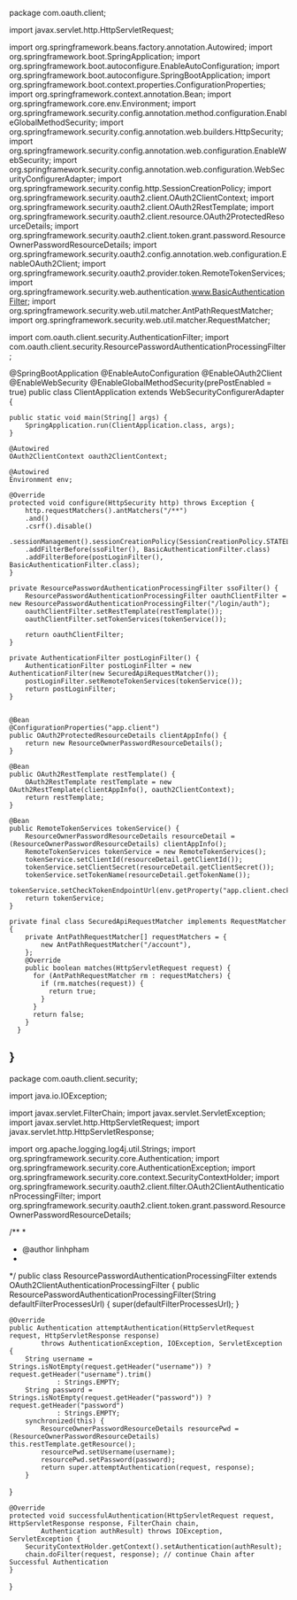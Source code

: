 package com.oauth.client;

import javax.servlet.http.HttpServletRequest;

import org.springframework.beans.factory.annotation.Autowired;
import org.springframework.boot.SpringApplication;
import org.springframework.boot.autoconfigure.EnableAutoConfiguration;
import org.springframework.boot.autoconfigure.SpringBootApplication;
import org.springframework.boot.context.properties.ConfigurationProperties;
import org.springframework.context.annotation.Bean;
import org.springframework.core.env.Environment;
import org.springframework.security.config.annotation.method.configuration.EnableGlobalMethodSecurity;
import org.springframework.security.config.annotation.web.builders.HttpSecurity;
import org.springframework.security.config.annotation.web.configuration.EnableWebSecurity;
import org.springframework.security.config.annotation.web.configuration.WebSecurityConfigurerAdapter;
import org.springframework.security.config.http.SessionCreationPolicy;
import org.springframework.security.oauth2.client.OAuth2ClientContext;
import org.springframework.security.oauth2.client.OAuth2RestTemplate;
import org.springframework.security.oauth2.client.resource.OAuth2ProtectedResourceDetails;
import org.springframework.security.oauth2.client.token.grant.password.ResourceOwnerPasswordResourceDetails;
import org.springframework.security.oauth2.config.annotation.web.configuration.EnableOAuth2Client;
import org.springframework.security.oauth2.provider.token.RemoteTokenServices;
import org.springframework.security.web.authentication.www.BasicAuthenticationFilter;
import org.springframework.security.web.util.matcher.AntPathRequestMatcher;
import org.springframework.security.web.util.matcher.RequestMatcher;

import com.oauth.client.security.AuthenticationFilter;
import com.oauth.client.security.ResourcePasswordAuthenticationProcessingFilter;

@SpringBootApplication
@EnableAutoConfiguration
@EnableOAuth2Client
@EnableWebSecurity
@EnableGlobalMethodSecurity(prePostEnabled = true)
public class ClientApplication extends WebSecurityConfigurerAdapter {

	public static void main(String[] args) {
		SpringApplication.run(ClientApplication.class, args);
	}
	
	@Autowired
	OAuth2ClientContext oauth2ClientContext;
	
	@Autowired
	Environment env;
	
	@Override
	protected void configure(HttpSecurity http) throws Exception {
		http.requestMatchers().antMatchers("/**")
		.and()
		.csrf().disable()
		.sessionManagement().sessionCreationPolicy(SessionCreationPolicy.STATELESS).and()
		.addFilterBefore(ssoFilter(), BasicAuthenticationFilter.class)
		.addFilterBefore(postLoginFilter(), BasicAuthenticationFilter.class);
	}
	
    private ResourcePasswordAuthenticationProcessingFilter ssoFilter() {
		ResourcePasswordAuthenticationProcessingFilter oauthClientFilter = new ResourcePasswordAuthenticationProcessingFilter("/login/auth");
		oauthClientFilter.setRestTemplate(restTemplate());
		oauthClientFilter.setTokenServices(tokenService());
		
		return oauthClientFilter;
	}
    
	private AuthenticationFilter postLoginFilter() {
		AuthenticationFilter postLoginFilter = new AuthenticationFilter(new SecuredApiRequestMatcher());
		postLoginFilter.setRemoteTokenServices(tokenService());
		return postLoginFilter;
	}
	
	
	@Bean
	@ConfigurationProperties("app.client")
	public OAuth2ProtectedResourceDetails clientAppInfo() {
		return new ResourceOwnerPasswordResourceDetails();
	}
	
	@Bean
	public OAuth2RestTemplate restTemplate() {
		OAuth2RestTemplate restTemplate = new OAuth2RestTemplate(clientAppInfo(), oauth2ClientContext);
		return restTemplate;
	}
	
	@Bean
	public RemoteTokenServices tokenService() {
		ResourceOwnerPasswordResourceDetails resourceDetail = (ResourceOwnerPasswordResourceDetails) clientAppInfo();
		RemoteTokenServices tokenService = new RemoteTokenServices();
		tokenService.setClientId(resourceDetail.getClientId());
		tokenService.setClientSecret(resourceDetail.getClientSecret());
		tokenService.setTokenName(resourceDetail.getTokenName());
		tokenService.setCheckTokenEndpointUrl(env.getProperty("app.client.checkTokenUri"));
		return tokenService;
	}
	
	private final class SecuredApiRequestMatcher implements RequestMatcher { 
	    private AntPathRequestMatcher[] requestMatchers = {
	        new AntPathRequestMatcher("/account"),
	    }; 
	    @Override
	    public boolean matches(HttpServletRequest request) {
	      for (AntPathRequestMatcher rm : requestMatchers) {
	        if (rm.matches(request)) {
	          return true;
	        }
	      }
	      return false;
	    }
	  }
	
	
}
---
package com.oauth.client.security;

import java.io.IOException;

import javax.servlet.FilterChain;
import javax.servlet.ServletException;
import javax.servlet.http.HttpServletRequest;
import javax.servlet.http.HttpServletResponse;

import org.apache.logging.log4j.util.Strings;
import org.springframework.security.core.Authentication;
import org.springframework.security.core.AuthenticationException;
import org.springframework.security.core.context.SecurityContextHolder;
import org.springframework.security.oauth2.client.filter.OAuth2ClientAuthenticationProcessingFilter;
import org.springframework.security.oauth2.client.token.grant.password.ResourceOwnerPasswordResourceDetails;

/**
 * 
 * @author linhpham
 *
 */
public class ResourcePasswordAuthenticationProcessingFilter extends OAuth2ClientAuthenticationProcessingFilter {
	public ResourcePasswordAuthenticationProcessingFilter(String defaultFilterProcessesUrl) {
		super(defaultFilterProcessesUrl);
	}
	
	@Override
	public Authentication attemptAuthentication(HttpServletRequest request, HttpServletResponse response)
			throws AuthenticationException, IOException, ServletException {
		String username = Strings.isNotEmpty(request.getHeader("username")) ? request.getHeader("username").trim()
				: Strings.EMPTY;
		String password = Strings.isNotEmpty(request.getHeader("password")) ? request.getHeader("password")
				: Strings.EMPTY;
		synchronized(this) {
			ResourceOwnerPasswordResourceDetails resourcePwd = (ResourceOwnerPasswordResourceDetails) this.restTemplate.getResource();
			resourcePwd.setUsername(username);
			resourcePwd.setPassword(password);
			return super.attemptAuthentication(request, response);
		} 
}

	@Override
	protected void successfulAuthentication(HttpServletRequest request, HttpServletResponse response, FilterChain chain,
			Authentication authResult) throws IOException, ServletException {
		SecurityContextHolder.getContext().setAuthentication(authResult);
		chain.doFilter(request, response); // continue Chain after Successful Authentication
	}

}
